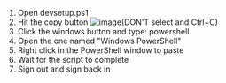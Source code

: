 1. Open devsetup.ps1
2. Hit the copy button ![image](https://github.com/AHS-Computer-Science/script/assets/53215039/68b58d82-7cc2-47bf-8700-f36eb3e85b2d)(DON'T select and Ctrl+C)
3. Click the windows button and type: powershell
4. Open the one named "Windows PowerShell"
5. Right click in the PowerShell window to paste
6. Wait for the script to complete
7. Sign out and sign back in